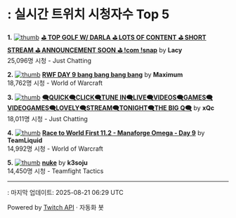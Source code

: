 # : 실시간 트위치 시청자수 Top 5

**1.** [![thumb](https://static-cdn.jtvnw.net/previews-ttv/live_user_lacy-320x180.jpg)](https://twitch.tv/Lacy)
**[⛳ TOP GOLF W/ DARLA ⛳ LOTS OF CONTENT ⛳ SHORT STREAM ⛳ ANNOUNCEMENT SOON ⛳ !com !snap](https://twitch.tv/Lacy)** by **Lacy**<br>25,096명 시청  - Just Chatting

**2.** [![thumb](https://static-cdn.jtvnw.net/previews-ttv/live_user_maximum-320x180.jpg)](https://twitch.tv/Maximum)
**[RWF DAY 9 bang bang bang bang](https://twitch.tv/Maximum)** by **Maximum**<br>18,762명 시청  - World of Warcraft

**3.** [![thumb](https://static-cdn.jtvnw.net/previews-ttv/live_user_xqc-320x180.jpg)](https://twitch.tv/xQc)
**[🗨️QUICK🗨️CLICK🗨️TUNE IN🗨️LIVE🗨️VIDEOS🗨️GAMES🗨️VIDEOGAMES🗨️LOVELY🗨️STREAM🗨️TONIGHT🗨️THE BIG Q🗨️](https://twitch.tv/xQc)** by **xQc**<br>18,011명 시청  - Just Chatting

**4.** [![thumb](https://static-cdn.jtvnw.net/previews-ttv/live_user_teamliquid-320x180.jpg)](https://twitch.tv/TeamLiquid)
**[Race to World First 11.2 - Manaforge Omega - Day 9](https://twitch.tv/TeamLiquid)** by **TeamLiquid**<br>14,992명 시청  - World of Warcraft

**5.** [![thumb](https://static-cdn.jtvnw.net/previews-ttv/live_user_k3soju-320x180.jpg)](https://twitch.tv/k3soju)
**[nuke](https://twitch.tv/k3soju)** by **k3soju**<br>14,450명 시청  - Teamfight Tactics


---
: 마지막 업데이트: 2025-08-21 06:29 UTC

Powered by [Twitch API](https://dev.twitch.tv/docs/api/reference) · 자동화 봇